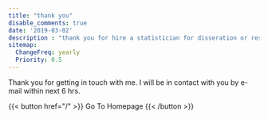```yaml
---
title: "thank you"
disable_comments: true
date: '2019-03-02'
description : "thank you for hire a statistician for disseration or research project online. Freelance medical statistician or statistical consultant"
sitemap:
  ChangeFreq: yearly
  Priority: 0.5
---
```


Thank you for getting in touch with me. I will be in contact with you by e-mail within next 6 hrs.

{{< button href="/" >}} Go To Homepage {{< /button >}}
